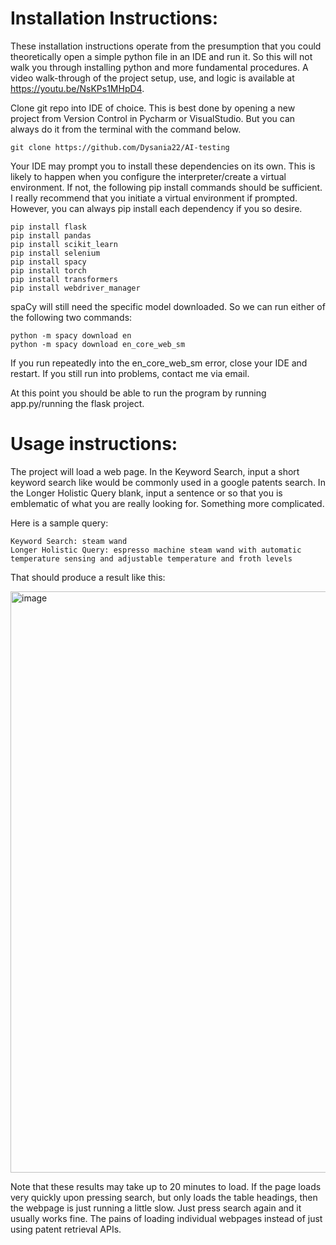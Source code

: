# Installation Instructions:

These installation instructions operate from the presumption that you could theoretically open a simple python file in an IDE and run it. 
So this will not walk you through installing python and more fundamental procedures.
A video walk-through of the project setup, use, and logic is available at https://youtu.be/NsKPs1MHpD4.

Clone git repo into IDE of choice. 
This is best done by opening a new project from Version Control in Pycharm or VisualStudio.
But you can always do it from the terminal with the command below. 

    git clone https://github.com/Dysania22/AI-testing

Your IDE may prompt you to install these dependencies on its own. 
This is likely to happen when you configure the interpreter/create a virtual environment. 
If not, the following pip install commands should be sufficient. 
I really recommend that you initiate a virtual environment if prompted.
However, you can always pip install each dependency if you so desire.

    pip install flask
    pip install pandas
    pip install scikit_learn
    pip install selenium
    pip install spacy
    pip install torch
    pip install transformers
    pip install webdriver_manager

spaCy will still need the specific model downloaded.
So we can run either of the following two commands:

    python -m spacy download en 
    python -m spacy download en_core_web_sm

If you run repeatedly into the en_core_web_sm error, close your IDE and restart.
If you still run into problems, contact me via email. 

At this point you should be able to run the program by running app.py/running the flask project. 

# Usage instructions:

The project will load a web page. 
In the Keyword Search, input a short keyword search like would be commonly used in a google patents search.
In the Longer Holistic Query blank, input a sentence or so that you is emblematic of what you are really looking for. 
Something more complicated.

Here is a sample query:

    Keyword Search: steam wand
    Longer Holistic Query: espresso machine steam wand with automatic temperature sensing and adjustable temperature and froth levels

That should produce a result like this:

<img width="930" alt="image" src="https://github.com/user-attachments/assets/2863cb0d-5bcf-43b2-9df0-59ff331a44da">

Note that these results may take up to 20 minutes to load. 
If the page loads very quickly upon pressing search, but only loads the table headings, then the webpage is just running a little slow.
Just press search again and it usually works fine. The pains of loading individual webpages instead of just using patent retrieval APIs. 
